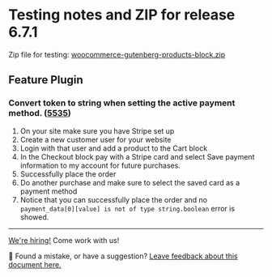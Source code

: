 # Testing notes and ZIP for release 6.7.1

Zip file for testing: [woocommerce-gutenberg-products-block.zip](https://github.com/woocommerce/woocommerce-gutenberg-products-block/files/7829419/woocommerce-gutenberg-products-block.zip)

## Feature Plugin

### Convert token to string when setting the active payment method. ([5535](https://github.com/woocommerce/woocommerce-gutenberg-products-block/pull/5535))

1. On your site make sure you have Stripe set up
2. Create a new customer user for your website
3. Login with that user and add a product to the Cart block
4. In the Checkout block pay with a Stripe card and select Save payment information to my account for future purchases.
5. Successfully place the order
6. Do another purchase and make sure to select the saved card as a payment method
7. Notice that you can successfully place the order and no `payment_data[0][value] is not of type string.boolean` error is showed.

<!-- FEEDBACK -->

---

[We're hiring!](https://woocommerce.com/careers/) Come work with us!

🐞 Found a mistake, or have a suggestion? [Leave feedback about this document here.](https://github.com/woocommerce/woocommerce-blocks/issues/new?assignees=&labels=type%3A+documentation&template=--doc-feedback.md&title=Feedback%20on%20./docs/internal-developers/testing/releases/671.md)

<!-- /FEEDBACK -->

